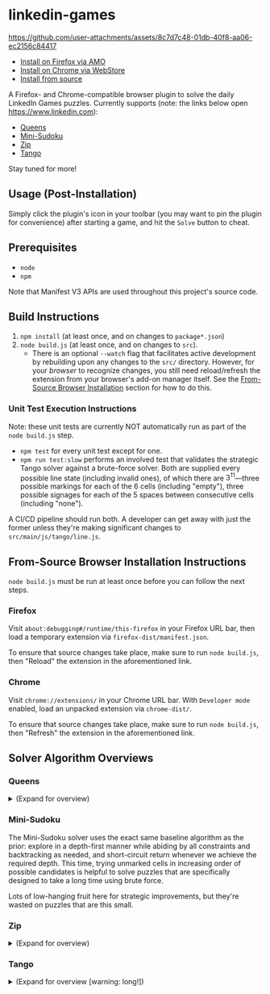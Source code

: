 # linkedin-games

https://github.com/user-attachments/assets/8c7d7c48-01db-40f8-aa06-ec2156c84417

- [Install on Firefox via AMO](https://addons.mozilla.org/en-US/firefox/addon/linkedin-games-solver/)
- [Install on Chrome via WebStore](https://chromewebstore.google.com/detail/linkedin-games-solver/ncalomlkpjgkcmfbdikdodindkkngjhp)
- [Install from source](#from-source-browser-installation-instructions)

A Firefox- and Chrome-compatible browser plugin to solve the daily LinkedIn Games puzzles. Currently supports (note: the links below open https://www.linkedin.com):

- [Queens](https://www.linkedin.com/games/queens/)
- [Mini-Sudoku](https://www.linkedin.com/games/sudoku/)
- [Zip](https://www.linkedin.com/games/zip/)
- [Tango](https://www.linkedin.com/games/tango/)

Stay tuned for more!

## Usage (Post-Installation)

Simply click the plugin's icon in your toolbar (you may want to pin the plugin for convenience) after starting a game, and hit the `Solve` button to cheat.

## Prerequisites

- `node`
- `npm`

Note that Manifest V3 APIs are used throughout this project's source code.

## Build Instructions

1. `npm install` (at least once, and on changes to `package*.json`)
2. `node build.js` (at least once, and on changes to `src`).
    - There is an optional `--watch` flag that facilitates active development by rebuilding upon any changes to the `src/` directory. However, for your _browser_ to recognize changes, you still need reload/refresh the extension from your browser's add-on manager itself. See the [From-Source Browser Installation](#from-source-browser-installation-instructions) section for how to do this.

### Unit Test Execution Instructions

Note: these unit tests are currently NOT automatically run as part of the `node build.js` step.

- `npm test` for every unit test except for one.
- `npm run test:slow` performs an involved test that validates the strategic Tango solver against a brute-force solver.
Both are supplied every possible line state (including invalid ones), of which there are $`3^{11}`$&mdash;three possible markings for each of the 6 cells (including "empty"), three possible signages for each of the 5 spaces between consecutive cells (including "none").

A CI/CD pipeline should run both.
A developer can get away with just the former unless they're making significant changes to `src/main/js/tango/line.js`.

## From-Source Browser Installation Instructions

`node build.js` must be run at least once before you can follow the next steps.

### Firefox

Visit `about:debugging#/runtime/this-firefox` in your Firefox URL bar, then load a temporary extension via `firefox-dist/manifest.json`.

To ensure that source changes take place, make sure to run `node build.js`, then "Reload" the extension in the aforementioned link.

### Chrome

Visit `chrome://extensions/` in your Chrome URL bar. With `Developer mode` enabled, load an unpacked extension via `chrome-dist/`.

To ensure that source changes take place, make sure to run `node build.js`, then "Refresh" the extension in the aforementioned link.

## Solver Algorithm Overviews

### Queens

<details><summary>(Expand for overview)</summary>

The Queens solver uses a comically simple recursive, short-circuiting backtracking algorithm.

```
# Source code sorts by ascending order of cell count, but any order works.
colors := [color1, color2, ..., colorN]
placements := []
backtrack(0, placements)
# By this point, placements contains the desired result.

function backtrack(depth, colors, placements):
  if depth = boardLength:
    return True
  currentColor := colors[depth]
  for cell in currentColor's cells:
    if cell can be marked as a queen:
      mark cell and invalidate row/col/locale
      placements.push(cell)
      shortCircuit := backtrack(depth + 1, placements)
      unmark cell and restore row/col/locale
      if shortCircuit:
        return True
      else:
        placements.pop()
```

Some notes on how we determine queen placement validity:

- With color choice being one-to-one with recursion depth, we do not have to explicitly track color validity.
- The bookkeeping to track row/column validity is trivially handled via boolean array(s) or bitfields.
- For tracking locale validity (i.e. ensuring that all neighboring cells of a placed queen are marked as invalid), notice that row/column validity already handles everything but diagonal neighbors.
Thus, we simply tack on a per-cell counter that identifies how many already-placed queens diagonally touch this cell.
Any counter is at most 2, as in the following example (asterisk identifies a queen):

```
. . . . . . . . .
. . 0 0 0 0 0 . .
. . 1 0 1 0 0 . .
. . 0 * 0 0 0 . .
. . 1 0 2 0 1 . .
. . 0 0 0 * 0 . .
. . 0 0 1 0 1 . .
. . . . . . . . .
```

</details>

### Mini-Sudoku

The Mini-Sudoku solver uses the exact same baseline algorithm as the prior: explore in a depth-first manner while abiding by all constraints and backtracking as needed, and short-circuit return whenever we achieve the required depth.
This time, trying unmarked cells in increasing order of possible candidates is helpful to solve puzzles that are specifically designed to take a long time using brute force.

Lots of low-hanging fruit here for strategic improvements, but they're wasted on puzzles that are this small.

### Zip

<details><summary>(Expand for overview)</summary>

The Zip solver uses the exact same baseline algorithm as the prior two puzzle types, with two noteworthy adaptations:

- We perform the backtracking iteratively via a loop and a stack, rather than recursively.
- We add a cell degree based *path pruning* strategy atop the *explicit rules* (which are themselves few and really only forbid wall-/boundary-crossing paths, self-crossing paths, and premature numbered cell access); see the doc comments for `ZipGrid#canVisitUp` in [solver.js](./src/main/js/zip/solver.js) for a detailed explanation of the pruning strategy.

</details>

### Tango

<details><summary>(Expand for overview [warning: long!])</summary>

While backtracking trivially solves Tango, brute-force solutions are unsatisfying—and we've already applied them to two other puzzles.
Given that LinkedIn promises the following:

- Each puzzle has **one right answer** and can be solved via deduction (you should **never have to make a guess**)

, we implement something more elegant.

#### Defining Some Assumptions

LinkedIn's definition of a "guess" is not formally specified.
We'll ignore that ambiguity for now and proceed with the following guarantee:

- **Invariant A:** For any provided puzzle with $`N`$ blank cells, there exists a sequence of moves $`[m_1, m_2, ..., m_N]`$ that solves the puzzle where each $`m_i`$ indicates the finalizing of some blank cell.
Exactly one such sequence (ignoring order) exists for a provided puzzle.

This at least gets us started toward an algorithm: iterate over every blank cell, check if we can confidently mark it without "guessing" (again, let's not yet worry about what exactly that means), do so if we can, and repeat until no blank cells remain.
But this strategy wastes work; in the early stages of solving a puzzle, most blank cells cannot be marked, and we're checking all of them.

It's hard to proceed any further from here without additional assumptions.
Let's assume something stronger:

- **Invariant B:** In addition to Invariant A holding true, at every step toward a solution, some $`m_i`$ may be finalized by simply considering either the row or the column that contains it.

_Invariant A does not imply Invariant B_; the latter is a stronger and independent assumption.
Disproving the implication can be accomplished by identifying any partial grid with exactly one solution where no level of "single row" or "single column" reasoning can determine any cell.
Consider the following grid:

```
    1   2   3   4   5   6
  -------------------------
1 |   | S | M | S |   |   |
  | - + - + - + - + - + - |
2 |   |   |   | M |   | S |
  | - + - + - + - + - + - |
3 | S | M | S |   |   | M |
  | - + - + - + - + - + - |
4 | M | S | M | S | S | M |
  | - + - + - + - + - + - |
5 | M |   | S |   | M | S |
  | - + - + - + - + - + - |
6 | S |   |   | M |   | S |
  -------------------------
```

When we look at any row or column ("line") in isolation, there are enough possible solutions to the line where no individual cell will definitely have a known value.
But if we mark row 5 column 2 as a Sun, then: `R5C2=S` ⇒ `R6C2=M` ⇒ `R2C2=M` ⇒ `R2C3=S` ⇒ `R6C3=M`.
This leads to three consecutive moons in Row 6 (columns 2–4), which is a contradiction.
Therefore `R5C2` must have been a Moon all along.
From here, the remainder of the puzzle becomes solvable by performing line-isolated reasoning (and therefore has one solution).

This example puzzle is uniquely solvable (satisfying Invariant A), even though it requires reasoning beyond looking at individual lines (contradicting Invariant B).
However, note that there is _no logical way_ to solve the puzzle without making a hypothesis about the color of some cell and seeing whether it eventually leads to a global inconsistency.
That sounds like a "guess".

We thus choose to believe that Invariant B is what LinkedIn means when it promises that every Tango puzzle can be solved without guesswork.
In doing so, a far more satisfying strategy than backtracking becomes feasible.

**Observation:** If we treat all "lines" (rows and columns) in a vacuum, a blank cell in a line can be deduced _only if_ there's at least one marked cell elsewhere in the line.

This can be proven via contradiction: a line must have exactly one solution; if a line is blank, then both the intended solution and its complement (i.e. flip every Sun/Moon) will satisfy any line-imposed rules.

**Observation:** If a cell isn't currently solvable, then it definitely remains unsolvable unless either its containing row or its containing column receives an update.

#### Strategic Algorithm

Let's assume that we have a `consolidateLine(line)` method that accepts a line; it marks every cell that can confidently be marked (including cells that can be marked given previous marks made in `consolidateLine`), and it returns the changelist of cells.
The following algorithm provably solves any Invariant B–type Tango grid while limiting exploration to blank cells that are reasonable mark candidates:

```
lineQueue := [] # duplicate-free queue
for each mark-containing line (markedLine):
  lineQueue.offer(markedLine)

while lineQueue is not empty:
  line := lineQueue.poll()
  newMarkedCells := consolidateLine(line)
  for cell in newMarkedCells:
    perp := orthogonal to line that intersects at cell
    lineQueue.offer(perp)
```

Much better!
But how does one actually implement `consolidateLine`?
Trivially, we perform *line-level* backtracking&mdash;much better than grid-level, but still a bit cheaty when our original goal is to implement a strategic solver.

An alternative is exactly how most humans play the game: check for the presence of situations that yield guaranteed marks, and apply those marks.
Many such patterns are obvious (e.g. two consecutive cells of a mark imply the cell is the other, or one marked cell touching a nonempty sign determines its counterpart).
Some are quite cryptic (one that I have yet to see utilized in an official puzzle is how if the middle two cells of a line are connected by an equals and one border cell is marked, then the other must have the other mark).

The logic in [tango/line.js](./src/main/js/tango/line.js) does this.
It has been [validated against all possible line arrangements alongside a brute-force backtracker](./src/test/js/tango/strategicExhaustiveEquivalence.slowtest.js).

#### Theoretically Optimal Algorithm

Astute readers may notice that if we're going by known patterns anyway, why not just maintain a lookup table of every possible line status that consolidates to nonempty?

There are `22748` incomplete lines such that least one move can be confidently made in the line.
By exploiting symmetry and operating on bits, we could very easily bring the size of the lookup table to dozens of kilobytes, and with some additional optimizations very possibly into single-digit kilobytes.
That's pretty small in some environments, but large enough to be suspicious for a simple browser extension that strives to be lightweight.

We don't necessarily have to throw everything away, however.
It turns out that there are only `858` line combinations that both could eventually hope to bring about any solution yet yield no immediate deductions.
A table seeded with these values could supplement our current algorithm to completely prevent enqueuing lines from which we're currently going to learn nothing.
We have chosen not to implement this since the check happens rather quickly anyway, but it does add a noteworthy elegance.

</details>
